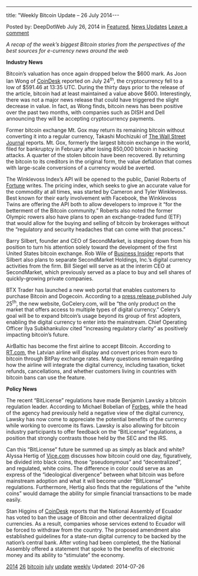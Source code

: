 ---
title: "Weekly Bitcoin Update – 26 July 2014---

<article class="post-listing post-6624 post type-post status-publish format-standard has-post-thumbnail hentry  tag-1779 tag-1858 tag-bitcoin tag-july tag-update tag-weekly">
Posted by: DeepDotWeb
<span>July 26, 2014</span>
<span>in <a href="https://www.deepdotweb.com/category/deepdot-news/" rel="category tag">Featured</a>, <a href="https://www.deepdotweb.com/category/news-updates/" rel="category tag">News Updates</a></span>
<a href="/2014/07/26/weekly-bitcoin-update-26-july-2014/#respond">Leave a comment</a></span>
</p>
<div class="clear"></div>
<div class="entry">
<p><em>A recap of the week&#8217;s biggest Bitcoin stories from the perspectives of the best sources for e-currency news around the web</em></p>
<p><strong>Industry News</strong></p>
<p>Bitcoin&#8217;s valuation has once again dropped below the $600 mark. As Joon Ian Wong of <a href="http://www.coindesk.com/market-monthly-stable-bitcoin/">CoinDesk</a> reported on July 24<sup>th</sup>, the cryptocurrency fell to a low of $591.46 at 13:35 UTC. During the thirty days prior to the release of the article, bitcoin had at least maintained a value above $600. Interestingly, there was not a major news release that could have triggered the slight decrease in value. In fact, as Wong finds, bitcoin news has been positive over the past two months, with companies such as DISH and Dell announcing they will be accepting cryptocurrency payments.</p>
<p>Former bitcoin exchange Mt. Gox may return its remaining bitcoin without converting it into a regular currency, Takashi Mochizuki of <a href="http://online.wsj.com/articles/mt-gox-trustee-will-consider-returning-bitcoin-unconverted-1406117734">The Wall Street Journal</a> reports. Mt. Gox, formerly the largest bitcoin exchange in the world, filed for bankruptcy in February after losing 850,000 bitcoin in hacking attacks. A quarter of the stolen bitcoin have been recovered. By returning the bitcoin to its creditors in the original form, the value deflation that comes with large-scale conversions of a currency would be averted.</p>
<p>The Winklevoss Index&#8217;s API will be opened to the public, Daniel Roberts of <a href="http://fortune.com/2014/07/22/on-winklevoss-bitcoin-index-its-open-season-for-developers/">Fortune</a> writes. The pricing index, which seeks to give an accurate value for the commodity at all times, was started by Cameron and Tyler Winklevoss. Best known for their early involvement with Facebook, the Winklevoss Twins are offering the API both to allow developers to improve it “for the betterment of the Bitcoin community.” Roberts also noted the former Olympic rowers also have plans to open an exchange-traded fund (ETF) that would allow for the buying and selling of bitcoin by brokerages without the “regulatory and security headaches that can come with that process.”</p>
<p>Barry Silbert, founder and CEO of SecondMarket, is stepping down from his position to turn his attention solely toward the development of the first United States bitcoin exchange. Rob Wile of <a href="http://www.businessinsider.com/barry-silbert-is-planning-to-spin-off-secondmarkets-bitcoin-business-2014-7">Business Insider</a> reports that Silbert also plans to separate SecondMarket Holdings, Inc.&#8217;s digital currency activities from the firm. Bill Siegel will serve as at the interim CEO at SecondMarket, which previously served as a place to buy and sell shares of quickly-growing private companies.</p>
<p>BTX Trader has launched a new web portal that enables customers to purchase Bitcoin and Dogecoin. According to a <a href="http://www.marketwatch.com/story/celery-launches-to-bring-digital-currency-directly-to-consumers-2014-07-25">press release </a>published July 25<sup>th</sup>, the new website, GoCelery.com, will be “the only product on the market that offers access to multiple types of digital currency.” Celery&#8217;s goal will be to expand bitcoin&#8217;s usage beyond its group of first adopters, enabling the digital currency to enter into the mainstream. Chief Operating Officer Ilya Subkhankulov cited “increasing regulatory clarity” as positively impacting bitcoin&#8217;s future.</p>
<p>AirBaltic has become the first airline to accept Bitcoin. According to <a href="http://rt.com/business/175000-bitcoin-airbaltic-accept-bitpay/">RT.com</a>, the Latvian airline will display and convert prices from euro to bitcoin through BitPay exchange rates. Many questions remain regarding how the airline will integrate the digital currency, including taxation, ticket refunds, cancellations, and whether customers living in countries with bitcoin bans can use the feature.</p>
<p><strong>Policy News</strong></p>
<p>The recent “BitLicense” regulations have made Benjamin Lawsky a bitcoin regulation leader. According to Michael Bobelian of <a href="http://www.forbes.com/sites/michaelbobelian/2014/07/25/new-yorks-financial-regulator-benjamin-lawsky-maintains-lead-on-bitcoin-regulation/">Forbes</a>, while the head of the agency had previously held a negative view of the digital currency, Lawsky has now come to appreciate the potential benefits of the currency while working to overcome its flaws. Lawsky is also allowing for bitcoin industry participants to offer feedback on the “BitLicense” regulations, a position that strongly contrasts those held by the SEC and the IRS.</p>
<p>Can this “BitLicense” future be summed up as simply as black and white? Alyssa Hertig of <a href="http://motherboard.vice.com/read/why-bitcoin-may-one-day-split-into-black-and-white-coins">Vice.com</a> discusses how bitcoin could one day, figuratively, be divided into black coins, those “pseudonymous” and “decentralized”, and regulated, white coins. The difference in color could serve as an express of the “ideological divergence” between what bitcoin was before mainstream adoption and what it will become under “BitLicense” regulations. Furthermore, Hertig also finds that the regulations of the “white coins” would damage the ability for simple financial transactions to be made easily.</p>
<p>Stan Higgins of <a href="http://www.coindesk.com/ecuador-bans-bitcoin-legislative-vote/">CoinDesk</a> reports that the National Assembly of Ecuador has voted to ban the usage of Bitcoin and other decentralized digital currencies. As a result, companies whose services extend to Ecuador will be forced to withdraw from the country. The proposed amendment also established guidelines for a state-run digital currency to be backed by the nation&#8217;s central bank. After voting had been completed, the the National Assembly offered a statement that spoke to the benefits of electronic money and its ability to “stimulate” the economy.</p>
</div>
<a href="https://www.deepdotweb.com/tag/2014/" rel="tag">2014</a> <a href="https://www.deepdotweb.com/tag/26/" rel="tag">26</a> <a href="https://www.deepdotweb.com/tag/bitcoin/" rel="tag">bitcoin</a> <a href="https://www.deepdotweb.com/tag/july/" rel="tag">july</a> <a href="https://www.deepdotweb.com/tag/update/" rel="tag">update</a> <a href="https://www.deepdotweb.com/tag/weekly/" rel="tag">weekly</a></span> 
Updated: 2014-07-26
    
